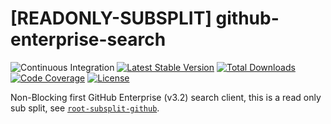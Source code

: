 # [READONLY-SUBSPLIT] github-enterprise-search


![Continuous Integration](https://github.com/php-api-clients/github-enterprise-search/workflows/Continuous%20Integration/badge.svg)
[![Latest Stable Version](https://poser.pugx.org/api-clients/github-enterprise-search/v/stable.png)](https://packagist.org/packages/api-clients/github-enterprise-search)
[![Total Downloads](https://poser.pugx.org/api-clients/github-enterprise-search/downloads.png)](https://packagist.org/packages/api-clients/github-enterprise-search)
[![Code Coverage](https://scrutinizer-ci.com/g/php-api-clients/github-enterprise-search/badges/coverage.png?b==)](https://scrutinizer-ci.com/g/php-api-clients/github-enterprise-search/?branch=)
[![License](https://poser.pugx.org/api-clients/github-enterprise-search/license.png)](https://packagist.org/packages/api-clients/github-enterprise-search)

Non-Blocking first GitHub Enterprise (v3.2) search client, this is a read only sub split, see [`root-subsplit-github`](https://github.com/php-api-clients/root-subsplit-github).
